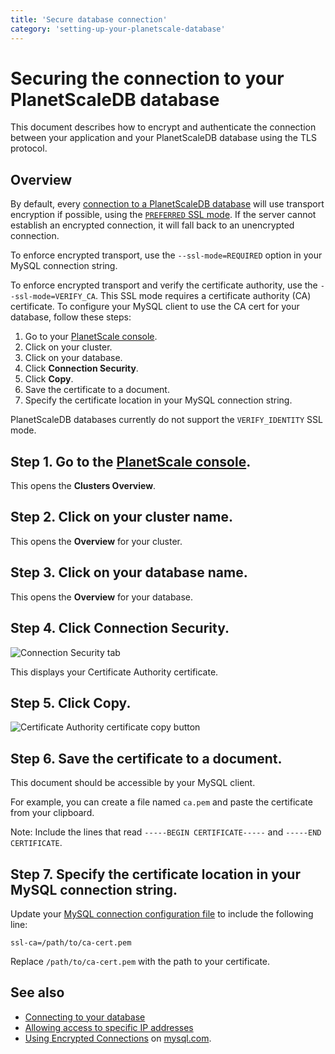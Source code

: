 ```yaml
---
title: 'Secure database connection'
category: 'setting-up-your-planetscale-database'
---
```


# Securing the connection to your PlanetScaleDB database

This document describes how to encrypt and authenticate the connection between your application and your PlanetScaleDB database using the TLS protocol.

## Overview

By default, every [connection to a PlanetScaleDB database](connecting-to-db) will use transport encryption if possible, using the [`PREFERRED` SSL mode](https://dev.mysql.com/doc/refman/5.7/en/connection-options.html#option_general_ssl-mode). If the server cannot establish an encrypted connection, it will fall back to an unencrypted connection.

To enforce encrypted transport, use the `--ssl-mode=REQUIRED` option in your MySQL connection string.

To enforce encrypted transport and verify the certificate authority, use the `--ssl-mode=VERIFY_CA`. This SSL mode requires a certificate authority (CA) certificate. To configure your MySQL client to use the CA cert for your database, follow these steps:

1. Go to your [PlanetScale console](https://console.planetscale.com).
1. Click on your cluster.
1. Click on your database.
1. Click **Connection Security**.
1. Click **Copy**.
1. Save the certificate to a document.
1. Specify the certificate location in your MySQL connection string.

PlanetScaleDB databases currently do not support the `VERIFY_IDENTITY` SSL mode.

## Step 1. Go to the [PlanetScale console](https://console.planetscale.com).

This opens the **Clusters Overview**.

## Step 2. Click on your cluster name.

This opens the **Overview** for your cluster.

## Step 3. Click on your database name.

This opens the **Overview** for your database.

## Step 4. Click **Connection Security**.

![Connection Security tab](/img/docs/connection-security-tab.png)

This displays your Certificate Authority certificate.

## Step 5. Click **Copy**.

![Certificate Authority certificate copy button](/img/docs/ca-cert-copy-button.png)

## Step 6. Save the certificate to a document.

This document should be accessible by your MySQL client.

For example, you can create a file named `ca.pem` and paste the certificate from your clipboard.

Note: Include the lines that read `-----BEGIN CERTIFICATE-----` and `-----END CERTIFICATE`.

## Step 7. Specify the certificate location in your MySQL connection string.

Update your [MySQL connection configuration file](connecting-to-db) to include the following line:

`ssl-ca=/path/to/ca-cert.pem`

Replace `/path/to/ca-cert.pem` with the path to your certificate.

## See also

- [Connecting to your database](connecting-to-db)
- [Allowing access to specific IP addresses](whitelisting-ips)
- [Using Encrypted Connections](https://dev.mysql.com/doc/refman/5.7/en/encrypted-connections.html) on [mysql.com](https://dev.mysql.com).
